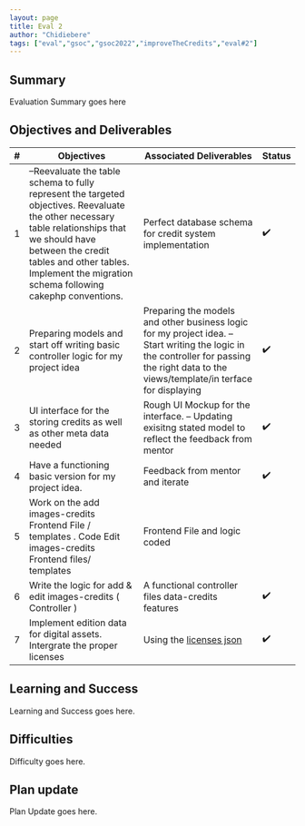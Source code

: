```yaml
---
layout: page
title: Eval 2
author: "Chidiebere"
tags: ["eval","gsoc","gsoc2022","improveTheCredits","eval#2"]
---
```


## Summary
Evaluation Summary goes here  

## Objectives and Deliverables
| \# | Objectives                    | Associated Deliverables         | Status |
| --- | ----------------------------- | ---------------------------------------------- | --- |
| 1 | –Reevaluate the table schema to fully represent the targeted objectives. Reevaluate the other necessary table relationships that we should have between the credit tables and other tables. Implement the migration schema following cakephp conventions.  | Perfect database schema for credit system implementation |:heavy_check_mark: |
| 2 | Preparing models and start off writing basic controller logic for my project idea | Preparing the models and other business logic for my project idea. – Start writing the logic in the controller for passing the right data to the views/template/in terface for displaying | :heavy_check_mark: |
| 3 | UI interface for the storing credits as well as other meta data needed | Rough UI Mockup for the interface. – Updating exisitng stated model to reflect the feedback from mentor |:heavy_check_mark: |
| 4 | Have a functioning basic version for my project idea.   |  Feedback from mentor and iterate |:heavy_check_mark: |
| 5 | Work on the add images-credits Frontend File / templates . Code Edit images-credits Frontend files/ templates | Frontend File and logic coded |
| 6 | Write the logic for add & edit images-credits ( Controller )  | A functional controller files data-credits features |:heavy_check_mark: |
| 7 | Implement edition data for digital assets. Intergrate the proper licenses  | Using the [licenses json](https://github.com/spdx/license-list-data/blob/master/json/licenses.json) |:heavy_check_mark: |

## Learning and Success
Learning and Success goes here.

## Difficulties
Difficulty goes here.

## Plan update
Plan Update goes here.

